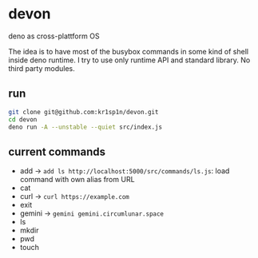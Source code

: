 # devon
deno as cross-plattform OS

The idea is to have most of the busybox commands in some kind of shell inside deno runtime.
I try to use only runtime API and standard library. No third party modules.

## run

```bash
git clone git@github.com:kr1sp1n/devon.git
cd devon
deno run -A --unstable --quiet src/index.js
```

## current commands

* add -> `add ls http://localhost:5000/src/commands/ls.js`: load command with own alias from URL
* cat
* curl -> `curl https://example.com`
* exit
* gemini -> `gemini gemini.circumlunar.space`
* ls
* mkdir
* pwd
* touch